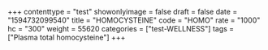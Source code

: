 +++
contenttype = "test"
showonlyimage = false
draft = false
date = "1594732099540"
title = "HOMOCYSTEINE"
code = "HOMO"
rate = "1000"
hc = "300"
weight = 55620
categories = ["test-WELLNESS"]
tags = ["Plasma total homocysteine"]
+++

